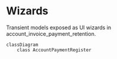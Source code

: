 # Wizards

Transient models exposed as UI wizards in account_invoice_payment_retention.

```mermaid
classDiagram
    class AccountPaymentRegister
```

